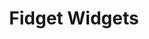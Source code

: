 ---
layout: post
title: Fidget Widgets
site: http://vimeo.com/53201483
image: http://files.tnyu.org/projects/fidget-widget.png
creator:
  - name: Michael Karlesky
    school: NYU Poly
    twitter: 
    eboard: false
    current: false
launchdate:
demodays: November 2012
---